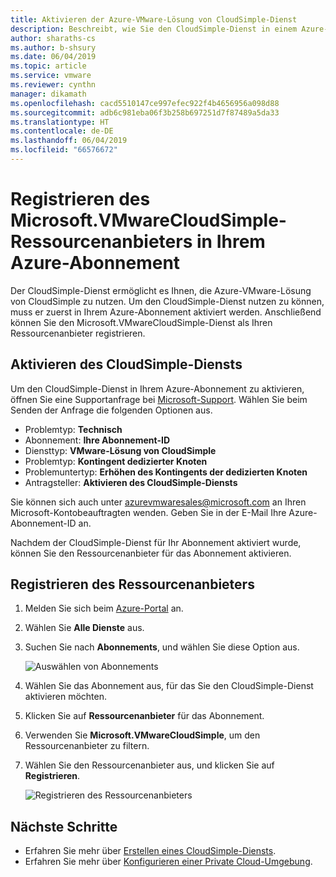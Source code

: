 ```yaml
---
title: Aktivieren der Azure-VMware-Lösung von CloudSimple-Dienst
description: Beschreibt, wie Sie den CloudSimple-Dienst in einem Azure-Abonnement aktivieren und anschließend den CloudSimple-Ressourcenanbieter registrieren
author: sharaths-cs
ms.author: b-shsury
ms.date: 06/04/2019
ms.topic: article
ms.service: vmware
ms.reviewer: cynthn
manager: dikamath
ms.openlocfilehash: cacd5510147ce997efec922f4b4656956a098d88
ms.sourcegitcommit: adb6c981eba06f3b258b697251d7f87489a5da33
ms.translationtype: HT
ms.contentlocale: de-DE
ms.lasthandoff: 06/04/2019
ms.locfileid: "66576672"
---
```

# <a name="register-the-microsoftvmwarecloudsimple-resource-provider-on-your-azure-subscription"></a>Registrieren des Microsoft.VMwareCloudSimple-Ressourcenanbieters in Ihrem Azure-Abonnement

Der CloudSimple-Dienst ermöglicht es Ihnen, die Azure-VMware-Lösung von CloudSimple zu nutzen. Um den CloudSimple-Dienst nutzen zu können, muss er zuerst in Ihrem Azure-Abonnement aktiviert werden. Anschließend können Sie den Microsoft.VMwareCloudSimple-Dienst als Ihren Ressourcenanbieter registrieren.

## <a name="enable-the-cloudsimple-service"></a>Aktivieren des CloudSimple-Diensts

Um den CloudSimple-Dienst in Ihrem Azure-Abonnement zu aktivieren, öffnen Sie eine Supportanfrage bei [Microsoft-Support](https://portal.azure.com/#blade/Microsoft_Azure_Support/HelpAndSupportBlade/newsupportrequest). Wählen Sie beim Senden der Anfrage die folgenden Optionen aus.

* Problemtyp: **Technisch**
* Abonnement: **Ihre Abonnement-ID**
* Diensttyp: **VMware-Lösung von CloudSimple**
* Problemtyp: **Kontingent dedizierter Knoten**
* Problemuntertyp: **Erhöhen des Kontingents der dedizierten Knoten**
* Antragsteller: **Aktivieren des CloudSimple-Diensts**

Sie können sich auch unter [azurevmwaresales@microsoft.com](mailto:azurevmwaresales@microsoft.com) an Ihren Microsoft-Kontobeauftragten wenden. Geben Sie in der E-Mail Ihre Azure-Abonnement-ID an.  

Nachdem der CloudSimple-Dienst für Ihr Abonnement aktiviert wurde, können Sie den Ressourcenanbieter für das Abonnement aktivieren.

## <a name="register-the-resource-provider"></a>Registrieren des Ressourcenanbieters

1. Melden Sie sich beim [Azure-Portal](https://portal.azure.com) an.

2. Wählen Sie **Alle Dienste** aus.

3. Suchen Sie nach **Abonnements**, und wählen Sie diese Option aus.

    ![Auswählen von Abonnements](media/cloudsimple-service-select-subscriptions.png)

4. Wählen Sie das Abonnement aus, für das Sie den CloudSimple-Dienst aktivieren möchten.

5. Klicken Sie auf **Ressourcenanbieter** für das Abonnement.

6. Verwenden Sie **Microsoft.VMwareCloudSimple**, um den Ressourcenanbieter zu filtern.

7. Wählen Sie den Ressourcenanbieter aus, und klicken Sie auf **Registrieren**.

    ![Registrieren des Ressourcenanbieters](media/cloudsimple-service-enable-resource-provider.png)

## <a name="next-steps"></a>Nächste Schritte

* Erfahren Sie mehr über [Erstellen eines CloudSimple-Diensts](create-cloudsimple-service.md).
* Erfahren Sie mehr über [Konfigurieren einer Private Cloud-Umgebung](quickstart-create-private-cloud.md).